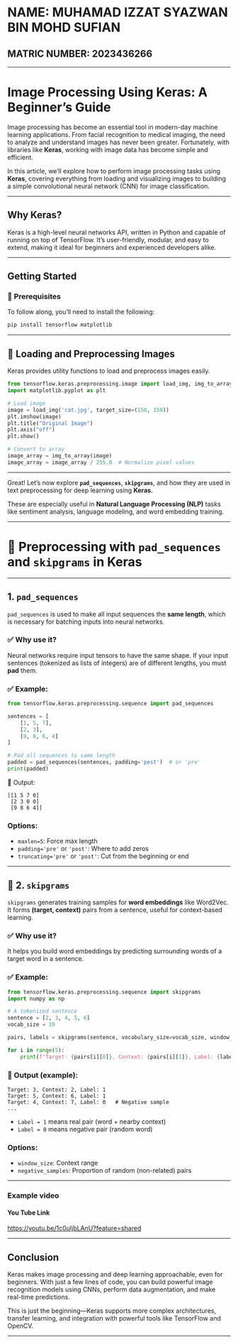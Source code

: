 # NAME: MUHAMAD IZZAT SYAZWAN BIN MOHD SUFIAN
## MATRIC NUMBER: 2023436266

---

# Image Processing Using Keras: A Beginner’s Guide

Image processing has become an essential tool in modern-day machine learning applications. From facial recognition to medical imaging, the need to analyze and understand images has never been greater. Fortunately, with libraries like **Keras**, working with image data has become simple and efficient.

In this article, we’ll explore how to perform image processing tasks using **Keras**, covering everything from loading and visualizing images to building a simple convolutional neural network (CNN) for image classification.

---

## Why Keras?

Keras is a high-level neural networks API, written in Python and capable of running on top of TensorFlow. It’s user-friendly, modular, and easy to extend, making it ideal for beginners and experienced developers alike.

---

## Getting Started

### 🔧 Prerequisites

To follow along, you’ll need to install the following:

```bash
pip install tensorflow matplotlib
```

---

## 📌 Loading and Preprocessing Images

Keras provides utility functions to load and preprocess images easily.

```python
from tensorflow.keras.preprocessing.image import load_img, img_to_array
import matplotlib.pyplot as plt

# Load image
image = load_img('cat.jpg', target_size=(150, 150))
plt.imshow(image)
plt.title("Original Image")
plt.axis("off")
plt.show()

# Convert to array
image_array = img_to_array(image)
image_array = image_array / 255.0  # Normalize pixel values
```

---

Great! Let’s now explore **`pad_sequences`**, **`skipgrams`**, and how they are used in text preprocessing for deep learning using **Keras**.

These are especially useful in **Natural Language Processing (NLP)** tasks like sentiment analysis, language modeling, and word embedding training.

---

# 🧠 Preprocessing with `pad_sequences` and `skipgrams` in Keras

---

##  1. `pad_sequences`

`pad_sequences` is used to make all input sequences the **same length**, which is necessary for batching inputs into neural networks.

### ✅ Why use it?
Neural networks require input tensors to have the same shape. If your input sentences (tokenized as lists of integers) are of different lengths, you must **pad** them.

### ✅ Example:

```python
from tensorflow.keras.preprocessing.sequence import pad_sequences

sentences = [
    [1, 5, 7],
    [2, 3],
    [9, 8, 6, 4]
]

# Pad all sequences to same length
padded = pad_sequences(sentences, padding='post')  # or 'pre'
print(padded)
```

🔹 Output:
```
[[1 5 7 0]
 [2 3 0 0]
 [9 8 6 4]]
```

### Options:
- `maxlen=5`: Force max length
- `padding='pre'` or `'post'`: Where to add zeros
- `truncating='pre'` or `'post'`: Cut from the beginning or end

---

## 📌 2. `skipgrams`

`skipgrams` generates training samples for **word embeddings** like Word2Vec. It forms **(target, context)** pairs from a sentence, useful for context-based learning.

### ✅ Why use it?
It helps you build word embeddings by predicting surrounding words of a target word in a sentence.

### ✅ Example:

```python
from tensorflow.keras.preprocessing.sequence import skipgrams
import numpy as np

# A tokenized sentence
sentence = [2, 3, 4, 5, 6]
vocab_size = 10

pairs, labels = skipgrams(sentence, vocabulary_size=vocab_size, window_size=2)

for i in range(5):
    print(f"Target: {pairs[i][0]}, Context: {pairs[i][1]}, Label: {labels[i]}")
```

### 🔹 Output (example):
```
Target: 3, Context: 2, Label: 1
Target: 5, Context: 6, Label: 1
Target: 4, Context: 7, Label: 0   # Negative sample
...
```

- `Label = 1` means real pair (word + nearby context)
- `Label = 0` means negative pair (random word)

### Options:
- `window_size`: Context range
- `negative_samples`: Proportion of random (non-related) pairs

---

### Example video 
#### You Tube Link
https://youtu.be/1c0uIjbLAnU?feature=shared

---

## Conclusion

Keras makes image processing and deep learning approachable, even for beginners. With just a few lines of code, you can build powerful image recognition models using CNNs, perform data augmentation, and make real-time predictions.

This is just the beginning—Keras supports more complex architectures, transfer learning, and integration with powerful tools like TensorFlow and OpenCV.

---


